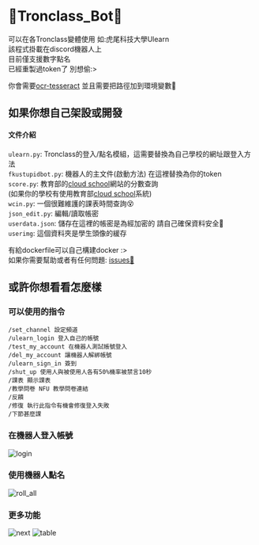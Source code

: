 # 👾Tronclass_Bot👾
可以在各Tronclass變體使用 如:虎尾科技大學Ulearn  
該程式掛載在discord機器人上  
目前僅支援數字點名  
已經重製過token了 別想偷:>
  
你會需要[ocr-tesseract](https://github.com/UB-Mannheim/tesseract/wiki) 並且需要把路徑加到環境變數💩

## 如果你想自己架設或開發
#### 文件介紹
`ulearn.py`: Tronclass的登入/點名模組，這需要替換為自己學校的網址跟登入方法  
`fkustupidbot.py`: 機器人的主文件(啟動方法) 在這裡替換為你的token  
`score.py`: 教育部的[cloud school](https://stern-information.gitbook.io/)網站的分數查詢  
(如果你的學校有使用教育部[cloud school](https://stern-information.gitbook.io/)系統)  
`wcin.py`: 一個很難維護的課表時間查詢😵  
`json_edit.py`: 編輯/讀取帳密  
`userdata.json`: 儲存在這裡的帳密是為經加密的 請自己確保資料安全🫵  
`userimg`: 這個資料夾是學生頭像的緩存  
  
有給dockerfile可以自己構建docker :>  
如果你需要幫助或者有任何問題: [issues👾](https://github.com/XiaXia009/Tronclass_Bot/issues/new)  

## 或許你想看看怎麼樣
### 可以使用的指令
```
/set_channel 設定頻道
/ulearn_login 登入自己的帳號
/test_my_account 在機器人測試帳號登入
/del_my_account 讓機器人解綁帳號
/ulearn_sign_in 簽到
/shut_up 使用人與被使用人各有50%機率被禁言10秒
/課表 顯示課表
/教學問卷 NFU 教學問卷連結
/反饋 
/修復 執行此指令有機會修復登入失敗
/下節甚麼課 
```
### 在機器人登入帳號
![login](https://github.com/XiaXia009/NFU_Ulearn_Signin/blob/main/readme/login.png)
### 使用機器人點名
![roll_all](https://github.com/XiaXia009/NFU_Ulearn_Signin/blob/main/readme/roll%20call.png)
### 更多功能
![next](https://github.com/XiaXia009/NFU_Ulearn_Signin/blob/main/readme/next%20class.png)
![table](https://github.com/XiaXia009/NFU_Ulearn_Signin/blob/main/readme/curriculum.png)
